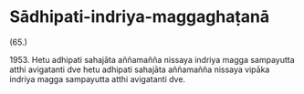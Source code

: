 # Sādhipati-indriya-maggaghaṭanā

(65.)

1953\. Hetu adhipati sahajāta aññamañña nissaya indriya magga sampayutta atthi avigatanti dve hetu adhipati sahajāta aññamañña nissaya vipāka indriya magga sampayutta atthi avigatanti dve.
